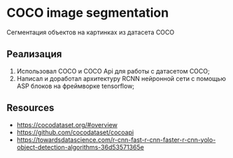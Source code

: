 # COCO image segmentation
Сегментация объектов на картинках из датасета COCO

## Реализация
1) Использовал COCO и COCO Api для работы с датасетом COCO;
2) Написал и доработал архитектуру RCNN нейронной сети с помощью ASP блоков на фреймворке tensorflow;


## Resources
- https://cocodataset.org/#overview
- https://github.com/cocodataset/cocoapi
- https://towardsdatascience.com/r-cnn-fast-r-cnn-faster-r-cnn-yolo-object-detection-algorithms-36d53571365e